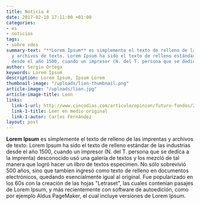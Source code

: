 ```yaml
---
title: Noticia 4
date: 2017-02-10 17:11:00 +01:00
categories:
- es
- noticias
tags:
- sobre vdos
summary-text: "**Lorem Ipsum** es simplemente el texto de relleno de las imprentas
  y archivos de texto. Lorem Ipsum ha sido el texto de relleno estándar de las industrias
  desde el año 1500, cuando un impresor (N. del T. persona que se dedica a la imprenta)"
author: Sergio Ortega
keywords: Lorem Ipsum
description: Lorem Ipsum, Ipsum Lorem
thumbnail-image: "/uploads/lion-thumbnail.png"
article-image: "/uploads/lion.jpg"
article-image-title: Leon
links:
  link-1-url: http://www.cincodias.com/articulo/opinion/futuro-fondos/20110309cdscdiopi_5/
  link-1-title: Leer en medio original
  link-1-autor: Carlos Fernández
layout: post
---
```


**Lorem Ipsum** es simplemente el texto de relleno de las imprentas y archivos de texto. Lorem Ipsum ha sido el texto de relleno estándar de las industrias desde el año 1500, cuando un impresor (N. del T. persona que se dedica a la imprenta) desconocido usó una galería de textos y los mezcló de tal manera que logró hacer un libro de textos especimen. No sólo sobrevivió 500 años, sino que tambien ingresó como texto de relleno en documentos electrónicos, quedando esencialmente igual al original. Fue popularizado en los 60s con la creación de las hojas "Letraset", las cuales contenian pasajes de Lorem Ipsum, y más recientemente con software de autoedición, como por ejemplo Aldus PageMaker, el cual incluye versiones de Lorem Ipsum.